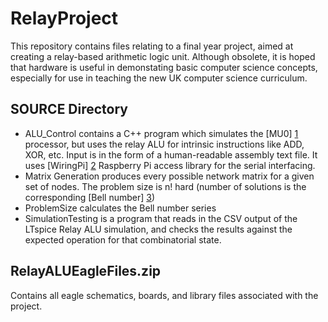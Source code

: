 RelayProject
============
This repository contains files relating to a final year project, aimed at creating a relay-based arithmetic logic unit. Although obsolete, it is hoped that hardware is useful in demonstating basic computer science concepts, especially for use in teaching the new UK computer science curriculum. 

SOURCE Directory
----------------
* ALU_Control contains a C++ program which simulates the [MU0] [1] processor, but uses the relay ALU for intrinsic instructions like ADD, XOR, etc. Input is in the form of a human-readable assembly text file. It uses [WiringPi] [2] Raspberry Pi access library for the serial interfacing.
* Matrix Generation produces every possible network matrix for a given set of nodes. The problem size is n! hard (number of solutions is the corresponding [Bell number] [3])
* ProblemSize calculates the Bell number series
* SimulationTesting is a program that reads in the CSV output of the LTspice Relay ALU simulation, and checks the results against the expected operation for that combinatorial state.

RelayALUEagleFiles.zip
----------------------
Contains all eagle schematics, boards, and library files associated with the project.


  [1]: http://www.cs.man.ac.uk/~pjj/cs1001/arch/node1.html        "MU0"
  [2]: http://wiringpi.com/        "WiringPi"
  [3]: http://mathworld.wolfram.com/BellNumber.html        "Bell number"
